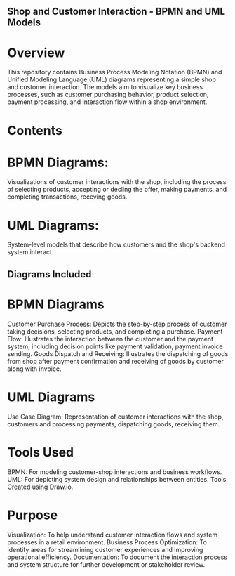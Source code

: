 ## Shop and Customer Interaction - BPMN and UML Models

# Overview
This repository contains Business Process Modeling Notation (BPMN) and Unified Modeling Language (UML) diagrams representing a simple shop and customer interaction. The models aim to visualize key business processes, such as customer purchasing behavior, product selection, payment processing, and interaction flow within a shop environment.

# Contents
# BPMN Diagrams:
Visualizations of customer interactions with the shop, including the process of selecting products, accepting or decling the offer,  making payments, and completing transactions, receving goods.

# UML Diagrams:
System-level models that describe how customers and the shop's backend system interact.

##  Diagrams Included
# BPMN Diagrams

Customer Purchase Process: Depicts the step-by-step process of customer taking decisions, selecting products, and completing a purchase.
Payment Flow: Illustrates the interaction between the customer and the payment system, including decision points like payment validation, payment invoice sending.
Goods Dispatch and Receiving: Illustrates the dispatching of goods from shop after payment confirmation and receiving of goods by customer along with invoice. 

# UML Diagrams

Use Case Diagram: Representation of customer interactions with the shop, customers and processing payments, dispatching goods, receiving them.

# Tools Used
BPMN: For modeling customer-shop interactions and business workflows.
UML: For depicting system design and relationships between entities.
Tools: Created using Draw.io.

# Purpose
Visualization: To help understand customer interaction flows and system processes in a retail environment.
Business Process Optimization: To identify areas for streamlining customer experiences and improving operational efficiency.
Documentation: To document the interaction process and system structure for further development or stakeholder review.
